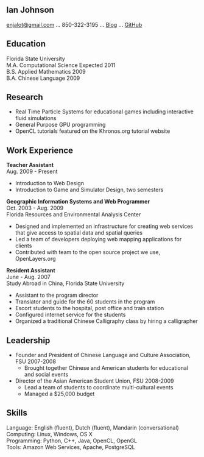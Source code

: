 Ian Johnson
---------------  
enjalot@gmail.com  ...  850-322-3195  ...  [Blog](http://enja.org)  ...  [GitHub](http://github.com/enjalot)  

Education
---------------  
Florida State University  
M.A. Computational Science  Expected 2011  
B.S. Applied Mathematics    2009  
B.A. Chinese Language       2009  

Research
---------------
* Real Time Particle Systems for educational games including interactive fluid simulations
* General Purpose GPU programming
* OpenCL tutorials featured on the Khronos.org tutorial website

Work Experience
---------------
__Teacher Assistant__  
Aug. 2009 - Present

* Introduction to Web Design
* Introduction to Game and Simulator Design, two semesters

__Geographic Information Systems and Web Programmer__  
Oct. 2003 - Aug. 2009  
Florida Resources and Environmental Analysis Center  

* Designed and implemented an infrastructure for creating web services that give access to spatial data and spatial queries
* Led a team of developers deploying web mapping applications for clients
* Contributed with team to the open source project we use, OpenLayers.org

__Resident Assistant__  
June - Aug. 2007  
Study Abroad in China, Florida State University  

* Assistant to the program director 
* Translator and guide for the 60 students in the program 
* Escort students to the hospital, post office and train station 
* Configured internet service for the students 
* Organized a traditional Chinese Calligraphy class by hiring a calligrapher

Leadership
----------------

* Founder and President of Chinese Language and Culture Association, FSU 2007-2008
  * Brought together Chinese and American students for educational and social events 
* Director of the Asian American Student Union, FSU 2008-2009
  * Lead a team of students to coordinate multi-cultural events 
  * Managed a $25,000 budget

Skills
----------------

Language: English (fluent), Dutch (fluent), Mandarin (conversational)  
Computing: Linux, Windows, OS X  
Programming: Python, C++, Java, OpenCL, OpenGL  
Tools: Amazon Web Services, Apache, PostgreSQL  

